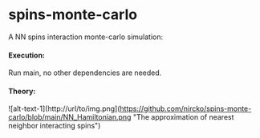 # spins-monte-carlo
A NN spins interaction monte-carlo simulation:

#### Execution:
Run main, no other dependencies are needed.

#### Theory:
![alt-text-1](http://url/to/img.png](https://github.com/nircko/spins-monte-carlo/blob/main/NN_Hamiltonian.png "The approximation of nearest neighbor interacting spins")

